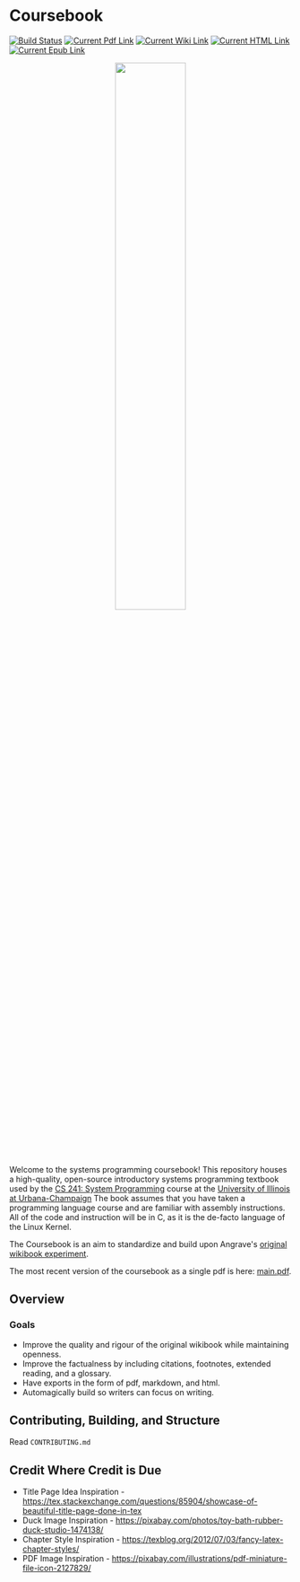 # Coursebook

[![Build Status](https://travis-ci.com/illinois-cs241/coursebook.svg?branch=master)](https://travis-ci.com/illinois-cs241/coursebook)
[![Current Pdf Link](https://img.shields.io/badge/current-pdf-blue.svg)](https://github.com/illinois-cs241/coursebook/blob/pdf_deploy/main.pdf)
[![Current Wiki Link](https://img.shields.io/badge/current-wiki-blue.svg)](https://github.com/illinois-cs241/coursebook/wiki)
[![Current HTML Link](https://img.shields.io/badge/current-html-blue.svg)](http://cs241.cs.illinois.edu/wikibook/Index.html)
[![Current Epub Link](https://img.shields.io/badge/current-epub-blue.svg)](https://github.com/illinois-cs241/coursebook/blob/epub_deploy/main.epub)

<p align="center">
    <img src="_images/duck-alpha-cropped.png" width="50%"/>
</p>

Welcome to the systems programming coursebook!
This repository houses a high-quality, open-source introductory systems programming textbook used by the [CS 241: System Programming](http://cs241.cs.illinois.edu/) course at the [University of Illinois at Urbana-Champaign](https://illinois.edu/)
The book assumes that you have taken a programming language course and are familiar with assembly instructions.
All of the code and instruction will be in C, as it is the de-facto language of the Linux Kernel.

The Coursebook is an aim to standardize and build upon Angrave's [original wikibook experiment](https://github.com/angrave/SystemProgramming/wiki).

The most recent version of the coursebook as a single pdf is here: [main.pdf](https://github.com/illinois-cs241/coursebook/blob/pdf_deploy/main.pdf).

## Overview

### Goals

* Improve the quality and rigour of the original wikibook while maintaining openness.
* Improve the factualness by including citations, footnotes, extended reading, and a glossary.
* Have exports in the form of pdf, markdown, and html.
* Automagically build so writers can focus on writing.

## Contributing, Building, and Structure

Read `CONTRIBUTING.md`

## Credit Where Credit is Due

* Title Page Idea Inspiration - https://tex.stackexchange.com/questions/85904/showcase-of-beautiful-title-page-done-in-tex
* Duck Image Inspiration - https://pixabay.com/photos/toy-bath-rubber-duck-studio-1474138/
* Chapter Style Inspiration - https://texblog.org/2012/07/03/fancy-latex-chapter-styles/
* PDF Image Inspiration - https://pixabay.com/illustrations/pdf-miniature-file-icon-2127829/

